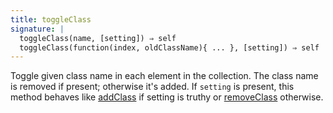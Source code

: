 ```yaml
---
title: toggleClass
signature: |
  toggleClass(name, [setting]) ⇒ self
  toggleClass(function(index, oldClassName){ ... }, [setting]) ⇒ self
---
```


Toggle given class name in each element in the collection. The class name is
removed if present; otherwise it's added. If `setting` is present, this method
behaves like [addClass](#addClass) if setting is truthy or
[removeClass](#removeClass) otherwise.
